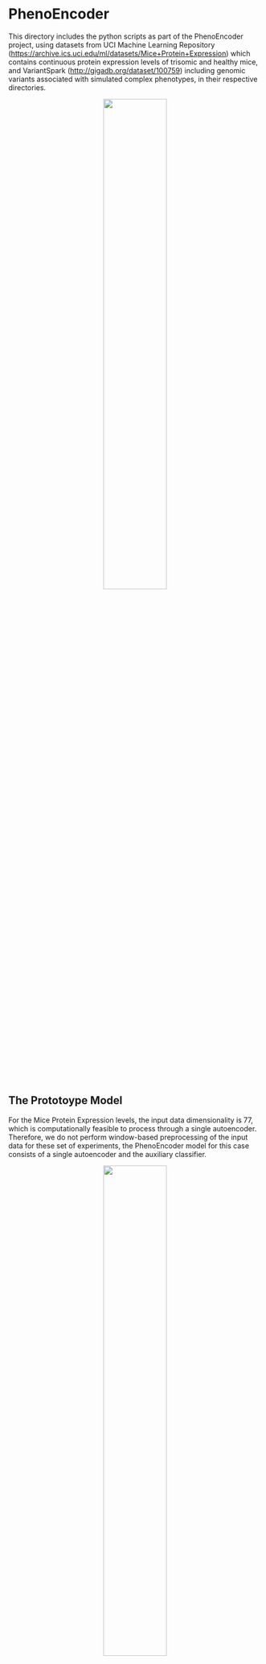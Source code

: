 # PhenoEncoder
This directory includes the python scripts as part of the PhenoEncoder project, using datasets from UCI Machine Learning Repository (https://archive.ics.uci.edu/ml/datasets/Mice+Protein+Expression) which contains continuous protein expression levels of trisomic and healthy mice, and VariantSpark (http://gigadb.org/dataset/100759) including genomic variants associated with simulated complex phenotypes, in their respective directories.

<p align="center">
  <img width=50% height=50% src="https://github.com/user-attachments/assets/2e7ad93b-20be-4006-80aa-bd19f87268c1">
</p>

## The Prototoype Model
For the Mice Protein Expression levels, the input data dimensionality is 77, which is computationally feasible to process through a single autoencoder. Therefore, we do not perform window-based preprocessing of the input data for these set of experiments, the PhenoEncoder model for this case consists of a single autoencoder and the auxiliary classifier.

<p align="center">
  <img width=50% height=50% src="https://github.com/user-attachments/assets/ea396e65-47b6-4b06-8be0-e90b4b223e7c">
</p>

## The Full PhenoEncoder
The VariantSpark dataset includes real genotyping data of 2,504 samples from 1000-Genomes Project for which binary phenotype labels are simulated using the Polygenic Epistatic Phenotype Simulator (PEPS) (https://pubmed.ncbi.nlm.nih.gov/38269921/). In our experiments, we used the phenotype simulated with the options cnf=8 and run=3. It is possible to modify these options in the scripts for testing our methodology under different PEPS phenotypes.

For the multiple autoencoder architecture, SNP datasets need to be pre-processed. The necesssary order of the corresponding pre-processing scripts for this set of experiments is: 
```bash

```
Recode comment

